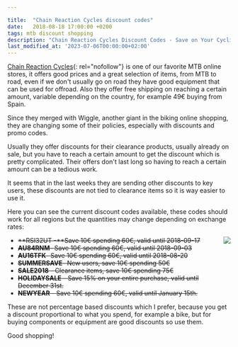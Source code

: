 ```yaml
---

title:  "Chain Reaction Cycles discount codes"
date:   2018-08-18 17:00:00 +0200
tags: mtb discount shopping
description: "Chain Reaction Cycles Discount Codes - Save on Your Cycling Gear - Get exclusive discount codes for Chain Reaction Cycles to save money on cycling purchases."
last_modified_at: '2023-07-06T00:00:00+02:00'
---
```


[Chain Reaction Cycles](https://www.awin1.com/awclick.php?gid=329899&mid=10467&awinaffid=364849&linkid=2100772&clickref=){: rel="nofollow"} is one of our favorite MTB online stores, it offers good prices and a great selection of items, from MTB to road, even if we don't usually go on road they have good equipment that can be used for offroad. Also they offer free shipping on reaching a certain amount, variable depending on the country, for example 49€ buying from Spain.

Since they merged with Wiggle, another giant in the biking online shopping, they are changing some of their policies, especially with discounts and promo codes.

Usually they offer discounts for their clearance products, usually already on sale, but you have to reach a certain amount to get the discount which is pretty complicated. Their offers don't last long so having to reach a certain amount can be a tedious work.

It seems that in the last weeks they are sending other discounts to key users, these discounts are not tied to clearance items so it is way easier to use it.

Here you can see the current discount codes available, these codes should work for all regions but the quantities may change depending on exchange rates:

<a rel="nofollow" href='https://www.awin1.com/awclick.php?gid=329899&mid=10467&awinaffid=364849&linkid=2100772&clickref='><img style="float: right;" src="https://i.imgur.com/9wi2CCmm.jpg"></a>

- ~~**RSI32UT -**Save 10€ spending 60€, valid until 2018-09-17~~
- ~~**AU84RNM**- Save 10€ spending 60€, valid until 2018-09-03~~
- ~~**AU16TFK**- Save 10€ spending 60€, valid until 2018-08-20~~
- ~~**SUMMERSAVE**- New users, save 10€ spending 50€~~
- ~~**SALE2018** - Clearance items, save 10€ spending 75€~~
- ~~**HOLIDAYSALE** - Save 15% on your entire purchase, valid until December 31st.~~
- ~~**NEWYEAR** - Save 10€ spending 60€, valid until January 15th.~~

These are not percentage based discounts which I prefer, because you get a discount proportional to what you spend, for example a bike, but for buying components or equipment are good discounts so use them.

Good shopping!
